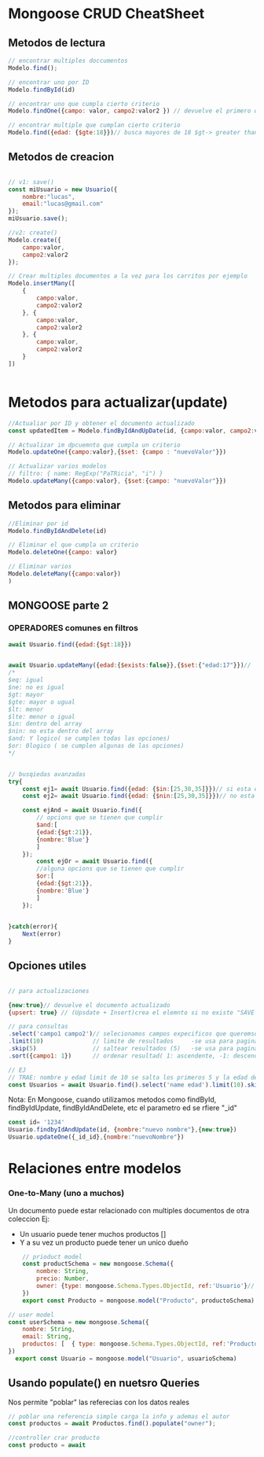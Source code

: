 # Mongoose CRUD CheatSheet

## Metodos de lectura

```js
// encontrar multiples doccumentos
Modelo.find();

// encontrar uno por ID
Modelo.findById(id)

// encontrar uno que cumpla cierto criterio
Modelo.findOne({campo: valor, campo2:valor2 }) // devuelve el primero qeu encuentra

// encontrar multiple que cumplan cierto criterio
Modelo.find({edad: {$gte:18}})// busca mayores de 18 $gt-> greater than....

```


## Metodos de creacion

```js

// v1: save()
const miUsuario = new Usuario({
    nombre:"lucas",
    email:"lucas@gmail.com"
});
miUsuario.save();

//v2: create()
Modelo.create({
    campo:valor,
    campo2:valor2
});

// Crear multiples documentos a la vez para los carritos por ejemplo
Modelo.insertMany([
    {
        campo:valor,
        campo2:valor2
    }, {
        campo:valor,
        campo2:valor2
    }, {
        campo:valor,
        campo2:valor2
    }
])



```

# Metodos para actualizar(update)

```js
//Actualiar por ID y obtener el documento actualizado
const updatedItem = Modelo.findByIdAndUpDate(id, {campo:valor, campo2:valor2}, {new:true})

// Actualizar im dpcuemnto que cumpla un criterio
Modelo.updateOne({campo:valor},{$set: {campo : "nuevoValor"}})

// Actualizar varios modelos
// filtro: { name: RegExp("PaTRicia", "i") }
Modelo.updateMany({campo:valor}, {$set:{campo: "nuevoValor"}})
```

## Metodos para eliminar 
```js
//Eliminar por id
Modelo.findByIdAndDelete(id)

// Eliminar el que cumpla un criterio
Modelo.deleteOne({campo: valor}

// Eliminar varios
Modelo.deleteMany({campo:valor})
)
```

## MONGOOSE parte 2

### OPERADORES comunes en filtros

```js
await Usuario.find({edad:{$gt:18}})


await Usuario.updateMany({edad:{$exists:false}},{$set:{"edad:17"}})// 
/*
$eq: igual
$ne: no es igual
$gt: mayor
$gte: mayor o ugual
$lt: menor
$lte: menor o igual
$in: dentro del array
$nin: no esta dentro del array
$and: Y logico( se cumplen todas las opciones)
$or: 0logico ( se cumplen algunas de las opciones)
*/


// busqiedas avanzadas
try{
    const ej1= await Usuario.find({edad: {$in:[25,30,35]}})// si esta en estas edades
    const ej2= await Usuario.find({edad: {$nin:[25,30,35]}})// no esta en estas edades

    const ejAnd = await Usuario.find({
        // opcions que se tienen que cumplir
        $and:[
        {edad:{$gt:21}},
        {nombre:'Blue'}
        ]
    });
        const ejOr = await Usuario.find({
        //alguna opcions que se tienen que cumplir
        $or:[
        {edad:{$gt:21}},
        {nombre:'Blue'}
        ]
    });

    
}catch(error){
    Next(error)
}
```

## Opciones utiles

```js

// para actualizaciones

{new:true}// devuelve el documento actualizado
{upsert: true} // (Upsdate + Insert)crea el elemnto si no existe "SAVE

// para consultas
.select('campo1 campo2')// selecionamos campos expecificos que queremso mostrar es (util para devolver la clave )
.limit(10)              // limite de resultados     -se usa para paginacion
.skip(5)                // saltear resultados (5)   -se usa para paginacion
.sort({campo1: 1})      // ordenar resultad( 1: ascendente, -1: descendente)

// EJ
// TRAE: nombre y edad limit de 10 se salta los primeros 5 y la edad de orden descendente
const Usuarios = await Usuario.find().select('name edad').limit(10).skip(5).sort({edad:-1};)


```

Nota: 
En Mongoose, cuando utilizamos metodos como findById, findByIdUpdate, findByIdAndDelete, etc el parametro ed se rfiere "_id"

```js
const id= '1234'
Usuario.findbyIdAndUpdate(id, {nombre:"nuevo nombre"},{new:true})
Usuario.updateOne({_id_id},{nombre:"nuevoNombre"})


```

# Relaciones entre modelos

### One-to-Many (uno a muchos)

 Un documento puede estar relacionado con multiples documentos de otra coleccion
    Ej:
- Un usuario puede tener muchos productos []
- Y a su vez un producto puede tener un unico dueño 


```js
    // prioduct model
    const productSchema = new mongoose.Schema({
        nombre: String,
        precio: Number,
        owner: {type: mongoose.Schema.Types.ObjectId, ref:'Usuario'}// usuario dueño mediante suid 
    })
    export const Producto = mongoose.model("Producto", productoSchema)

// user model
const userSchema = new mongoose.Schema({
    nombre: String,
    email: String,
    productos: [  { type: mongoose.Schema.Types.ObjectId, ref:'Producto'}]// array de ids obtener el id del producto ej:[25,33,45..]
})
  export const Usuario = mongoose.model("Usuario", usuarioSchema)
```

## Usando populate() en nuetsro Queries

Nos permite "poblar" las referecias con los datos reales 

```js
// poblar una referencia simple carga la info y ademas el autor 
const productos = await Productos.find().populate("owner");


```

```js
//controller crar producto
const producto = await 

```